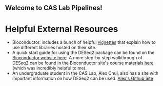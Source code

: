 ## Welcome to CAS Lab Pipelines!

# Helpful External Resources

- Bioconductor: includes a bunch of helpful [vignettes](https://www.bioconductor.org/help/package-vignettes/) that explain how to use different libraries hosted on their site.
- A quick start guide for using the DESeq2 package can be found on the [Bioconductor website here](http://bioconductor.org/packages/devel/bioc/vignettes/DESeq2/inst/doc/DESeq2.html#quick-start).  A more step-by-step walkthrough of DESeq2 can be found in the Bioconductor site's course materials [here](https://www.bioconductor.org/help/course-materials/2016/CSAMA/lab-3-rnaseq/rnaseq_gene_CSAMA2016.html) (which was incredibly helpful to me).
- An undergraduate student in the CAS Lab, Alex Chui, also has a site with important information on how DESeq2 can be used: [Alex's Github Site](https://alexchui252.github.io/BioinformaticsWorkflows/RNA-seq/deseq2.html)

